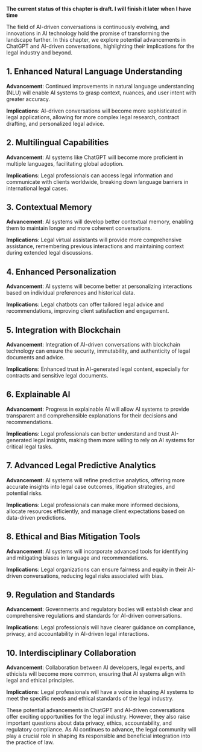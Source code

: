 **The current status of this chapter is draft. I will finish it later when I have time**

The field of AI-driven conversations is continuously evolving, and innovations in AI technology hold the promise of transforming the landscape further. In this chapter, we explore potential advancements in ChatGPT and AI-driven conversations, highlighting their implications for the legal industry and beyond.

**1. Enhanced Natural Language Understanding**
----------------------------------------------

**Advancement**: Continued improvements in natural language understanding (NLU) will enable AI systems to grasp context, nuances, and user intent with greater accuracy.

**Implications**: AI-driven conversations will become more sophisticated in legal applications, allowing for more complex legal research, contract drafting, and personalized legal advice.

**2. Multilingual Capabilities**
--------------------------------

**Advancement**: AI systems like ChatGPT will become more proficient in multiple languages, facilitating global adoption.

**Implications**: Legal professionals can access legal information and communicate with clients worldwide, breaking down language barriers in international legal cases.

**3. Contextual Memory**
------------------------

**Advancement**: AI systems will develop better contextual memory, enabling them to maintain longer and more coherent conversations.

**Implications**: Legal virtual assistants will provide more comprehensive assistance, remembering previous interactions and maintaining context during extended legal discussions.

**4. Enhanced Personalization**
-------------------------------

**Advancement**: AI systems will become better at personalizing interactions based on individual preferences and historical data.

**Implications**: Legal chatbots can offer tailored legal advice and recommendations, improving client satisfaction and engagement.

**5. Integration with Blockchain**
----------------------------------

**Advancement**: Integration of AI-driven conversations with blockchain technology can ensure the security, immutability, and authenticity of legal documents and advice.

**Implications**: Enhanced trust in AI-generated legal content, especially for contracts and sensitive legal documents.

**6. Explainable AI**
---------------------

**Advancement**: Progress in explainable AI will allow AI systems to provide transparent and comprehensible explanations for their decisions and recommendations.

**Implications**: Legal professionals can better understand and trust AI-generated legal insights, making them more willing to rely on AI systems for critical legal tasks.

**7. Advanced Legal Predictive Analytics**
------------------------------------------

**Advancement**: AI systems will refine predictive analytics, offering more accurate insights into legal case outcomes, litigation strategies, and potential risks.

**Implications**: Legal professionals can make more informed decisions, allocate resources efficiently, and manage client expectations based on data-driven predictions.

**8. Ethical and Bias Mitigation Tools**
----------------------------------------

**Advancement**: AI systems will incorporate advanced tools for identifying and mitigating biases in language and recommendations.

**Implications**: Legal organizations can ensure fairness and equity in their AI-driven conversations, reducing legal risks associated with bias.

**9. Regulation and Standards**
-------------------------------

**Advancement**: Governments and regulatory bodies will establish clear and comprehensive regulations and standards for AI-driven conversations.

**Implications**: Legal professionals will have clearer guidance on compliance, privacy, and accountability in AI-driven legal interactions.

**10. Interdisciplinary Collaboration**
---------------------------------------

**Advancement**: Collaboration between AI developers, legal experts, and ethicists will become more common, ensuring that AI systems align with legal and ethical principles.

**Implications**: Legal professionals will have a voice in shaping AI systems to meet the specific needs and ethical standards of the legal industry.

These potential advancements in ChatGPT and AI-driven conversations offer exciting opportunities for the legal industry. However, they also raise important questions about data privacy, ethics, accountability, and regulatory compliance. As AI continues to advance, the legal community will play a crucial role in shaping its responsible and beneficial integration into the practice of law.
